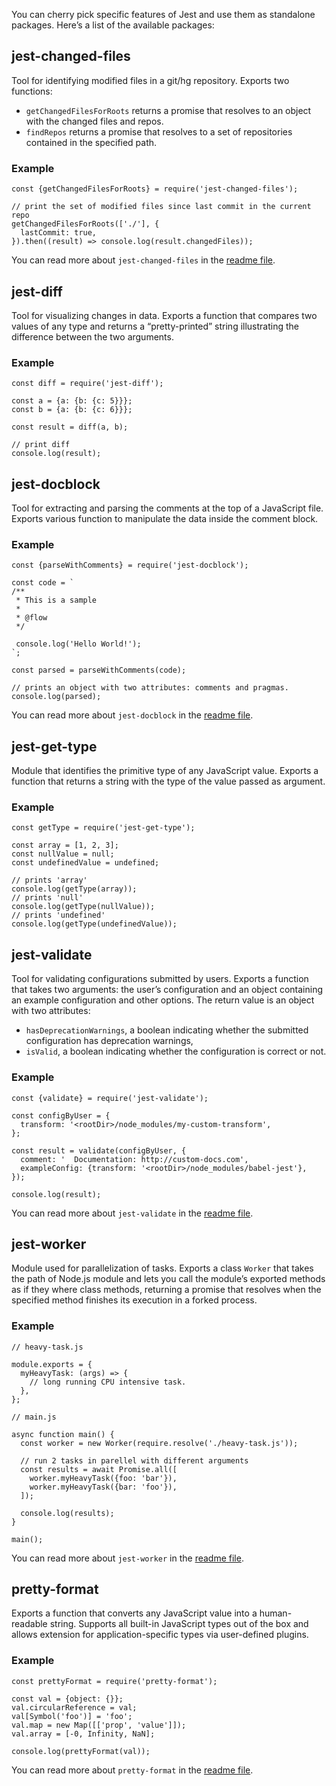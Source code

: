 You can cherry pick specific features of Jest and use them as standalone packages. Here’s a list of the available packages:

## jest-changed-files

Tool for identifying modified files in a git/hg repository. Exports two functions:

- `getChangedFilesForRoots` returns a promise that resolves to an object with the changed files and repos.
- `findRepos` returns a promise that resolves to a set of repositories contained in the specified path.

### Example

    const {getChangedFilesForRoots} = require('jest-changed-files');

    // print the set of modified files since last commit in the current repo
    getChangedFilesForRoots(['./'], {
      lastCommit: true,
    }).then((result) => console.log(result.changedFiles));

You can read more about `jest-changed-files` in the [readme file](https://github.com/facebook/jest/blob/master/packages/jest-changed-files/README.md).

## jest-diff

Tool for visualizing changes in data. Exports a function that compares two values of any type and returns a “pretty-printed” string illustrating the difference between the two arguments.

### Example

    const diff = require('jest-diff');

    const a = {a: {b: {c: 5}}};
    const b = {a: {b: {c: 6}}};

    const result = diff(a, b);

    // print diff
    console.log(result);

## jest-docblock

Tool for extracting and parsing the comments at the top of a JavaScript file. Exports various function to manipulate the data inside the comment block.

### Example

    const {parseWithComments} = require('jest-docblock');

    const code = `
    /**
     * This is a sample
     *
     * @flow
     */

     console.log('Hello World!');
    `;

    const parsed = parseWithComments(code);

    // prints an object with two attributes: comments and pragmas.
    console.log(parsed);

You can read more about `jest-docblock` in the [readme file](https://github.com/facebook/jest/blob/master/packages/jest-docblock/README.md).

## jest-get-type

Module that identifies the primitive type of any JavaScript value. Exports a function that returns a string with the type of the value passed as argument.

### Example

    const getType = require('jest-get-type');

    const array = [1, 2, 3];
    const nullValue = null;
    const undefinedValue = undefined;

    // prints 'array'
    console.log(getType(array));
    // prints 'null'
    console.log(getType(nullValue));
    // prints 'undefined'
    console.log(getType(undefinedValue));

## jest-validate

Tool for validating configurations submitted by users. Exports a function that takes two arguments: the user’s configuration and an object containing an example configuration and other options. The return value is an object with two attributes:

- `hasDeprecationWarnings`, a boolean indicating whether the submitted configuration has deprecation warnings,
- `isValid`, a boolean indicating whether the configuration is correct or not.

### Example

    const {validate} = require('jest-validate');

    const configByUser = {
      transform: '<rootDir>/node_modules/my-custom-transform',
    };

    const result = validate(configByUser, {
      comment: '  Documentation: http://custom-docs.com',
      exampleConfig: {transform: '<rootDir>/node_modules/babel-jest'},
    });

    console.log(result);

You can read more about `jest-validate` in the [readme file](https://github.com/facebook/jest/blob/master/packages/jest-validate/README.md).

## jest-worker

Module used for parallelization of tasks. Exports a class `Worker` that takes the path of Node.js module and lets you call the module’s exported methods as if they where class methods, returning a promise that resolves when the specified method finishes its execution in a forked process.

### Example

    // heavy-task.js

    module.exports = {
      myHeavyTask: (args) => {
        // long running CPU intensive task.
      },
    };

    // main.js

    async function main() {
      const worker = new Worker(require.resolve('./heavy-task.js'));

      // run 2 tasks in parellel with different arguments
      const results = await Promise.all([
        worker.myHeavyTask({foo: 'bar'}),
        worker.myHeavyTask({bar: 'foo'}),
      ]);

      console.log(results);
    }

    main();

You can read more about `jest-worker` in the [readme file](https://github.com/facebook/jest/blob/master/packages/jest-worker/README.md).

## pretty-format

Exports a function that converts any JavaScript value into a human-readable string. Supports all built-in JavaScript types out of the box and allows extension for application-specific types via user-defined plugins.

### Example

    const prettyFormat = require('pretty-format');

    const val = {object: {}};
    val.circularReference = val;
    val[Symbol('foo')] = 'foo';
    val.map = new Map([['prop', 'value']]);
    val.array = [-0, Infinity, NaN];

    console.log(prettyFormat(val));

You can read more about `pretty-format` in the [readme file](https://github.com/facebook/jest/blob/master/packages/pretty-format/README.md).
